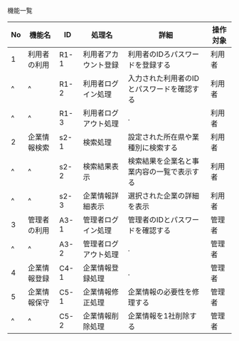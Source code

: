 機能一覧

|No|機能名|ID|処理名|詳細|操作対象
|---|---|---|---|---|---|
|1|利用者の利用|R1-1|利用者アカウント登録|利用者のIDろパスワードを登録する|利用者|
|^|^|R1-2|利用者ログイン処理|入力された利用者のIDとパスワードを確認する|利用者|
|^|^|R1-3|利用者ログアウト処理|.|利用者|
|2|企業情報検索|s2-1|検索処理|設定された所在県や業種別に検索する|利用者|
|^|^|s2-2|検索結果表示|検索結果を企業名と事業内容の一覧で表示する|利用者|
|^|^|s2-3|企業情報詳細表示|選択された企業の詳細を表示|利用者|
|3|管理者の利用|A3-1|管理者ログイン処理|管理者のIDとパスワードを確認する|管理者|
|^|^|A3-2|管理者ログアウト処理|.|管理者|
|4|企業情報登録|C4-1|企業情報登録処理|.|管理者|
|5|企業情報保守|C5-1|企業情報修正処理|企業情報の必要性を修理する|管理者|
|^|^|C5-2|企業情報削除処理|企業情報を1社削除する|管理者|

